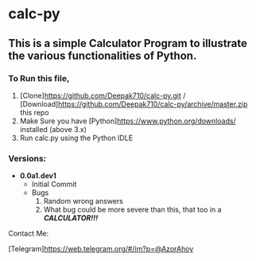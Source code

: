 # calc-py

## This is a simple Calculator Program to illustrate the various functionalities of Python.

### To Run this file,
1. [Clone]https://github.com/Deepak710/calc-py.git / [Download]https://github.com/Deepak710/calc-py/archive/master.zip this repo
1. Make Sure you have [Python]https://www.python.org/downloads/ installed (above 3.x)
1. Run calc.py using the Python IDLE

### Versions:
* **0.0a1.dev1**
	* Initial Commit
	* Bugs
		1. Random wrong answers
		1. What bug could be more severe than this, that too in a _**CALCULATOR!!!**_

Contact Me:

[Telegram]https://web.telegram.org/#/im?p=@AzorAhoy
